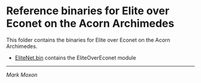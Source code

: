 # Reference binaries for Elite over Econet on the Acorn Archimedes

This folder contains the binaries for Elite over Econet on the Acorn Archimedes.

* [EliteNet.bin](EliteNet.bin) contains the EliteOverEconet module

---

_Mark Moxon_